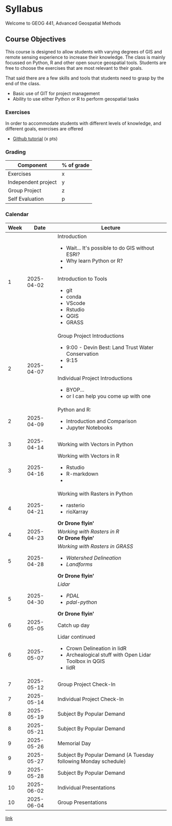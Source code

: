 # Syllabus
Welcome to GEOG 441, Advanced Geospatial Methods

## Course Objectives
This course is designed to allow students with varying degrees of GIS and remote sensing experience to increase their knowledge.  The class is mainly focussed on Python, R and other open source geospatial tools.  Students are free to choose the exercises that are most relevant to their goals.

That said there are a few skills and tools that students need to grasp by the end of the class.
+ Basic use of GIT for project management
+ Ability to use either Python or R to perform geospatial tasks

### Exercises
In order to accommodate students with different levels of knowledge, and different goals, exercises are offered 

+ [Github tutorial](https://rogerdudler.github.io/git-guide/) (x pts)


### Grading

| Component | % of grade  |
|-----------|-------------|
| Exercises |           x |
| Independent project | y |
| Group Project       | z |
| Self Evaluation     | p |

### Calendar

| Week | Date | Lecture |
|----|------------|------------------------------------------|
|  1 | 2025-04-02 | Introduction <ul><li>Wait... It's possible to do GIS without ESRI?</li><li>Why learn Python or R?</li><li></li></ul> Introduction to Tools<ul><li> git</li><li>conda</li><li>VScode</li><li>Rstudio</li><li>QGIS</li><li>GRASS |
|  2 | 2025-04-07 | Group Project Introductions  <ul><li>9:00 - Devin Best: Land Trust Water Conservation</li><li>9:15</li><li></li></ul> Individual Project Introductions  <ul><li>BYOP...</li><li>or I can help you come up with one</li></ul>| |
|  2 | 2025-04-09 | Python and R: <ul><li>Introduction and Comparison</li><li>Jupyter Notebooks</li></ul> |
|  3 | 2025-04-14 | Working with Vectors in Python |
|  3 | 2025-04-16 | Working with Vectors in R <ul><li>Rstudio</li><li>R-markdown</li><li></li></ul> |
|  4 | 2025-04-21 | Working with Rasters in Python <ul><li>rasterio</li><li>rioXarray</li></ul> __Or Drone flyin'__|
|  4 | 2025-04-23 | _Working with Rasters in R_<br>__Or Drone flyin'__|
|  5 | 2025-04-28 | _Working with Rasters in GRASS_ <ul><li>_Watershed Delineation_</li><li>_Landforms_</li></ul>  __Or Drone flyin'__|
|  5 | 2025-04-30 | _Lidar_ <ul><li>_PDAL_</li><li>_pdal-python_</li></ul> __Or Drone flyin'__|
|  6 | 2025-05-05 |  Catch up day|
|  6 | 2025-05-07 | Lidar continued <ul><li> Crown Delineation in lidR </li><li> Archealogical stuff with Open Lidar Toolbox in QGIS</li><li>lidR</li></ul> |
|  7 | 2025-05-12 | Group Project Check-In |
|  7 | 2025-05-14 | Individual Project Check-In |
|  8 | 2025-05-19 | Subject By Popular Demand |
|  8 | 2025-05-21 | Subject By Popular Demand |
|  9 | 2025-05-26 | Memorial Day |
|  9 | 2025-05-27 | Subject By Popular Demand (A Tuesday following Monday schedule) |
|  9 | 2025-05-28 | Subject By Popular Demand |
| 10 | 2025-06-02 | Individual Presentations|
| 10 | 2025-06-04 | Group Presentations|



[link   ](https://kulpojke.github.io/geog441/docs/slides.html)